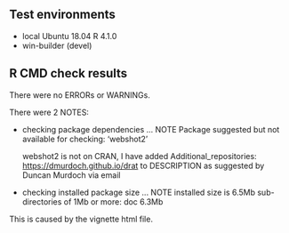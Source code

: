 ## Test environments
* local Ubuntu 18.04 R 4.1.0
* win-builder (devel)

## R CMD check results
There were no ERRORs or WARNINGs. 

There were 2 NOTES:

* checking package dependencies ... NOTE
  Package suggested but not available for checking: ‘webshot2’

  webshot2 is not on CRAN, I have added Additional_repositories: https://dmurdoch.github.io/drat to DESCRIPTION as suggested by Duncan Murdoch via email
  
 * checking installed package size ... NOTE
    installed size is  6.5Mb
    sub-directories of 1Mb or more:
      doc   6.3Mb
      
This is caused by the vignette html file. 

